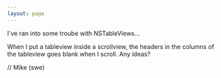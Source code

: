 ```yaml
---
layout: page
---
```


I've ran into some troube with NSTableViews...

When I put a tableview inside a scrollview, the headers in the columns of the tableview goes blank when I scroll. Any ideas?

// Mike (swe)
